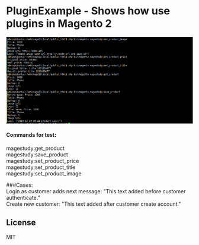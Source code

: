 # PluginExample - Shows how use plugins in Magento 2  
![Sample](https://github.com/nans/devdocs/blob/master/Magestudy/PluginExample.png "PluginExample screenshot")  

#### Commands for test:  
magestudy:get_product  
magestudy:save_product  
magestudy:set_product_price  
magestudy:set_product_title  
magestudy:set_product_image 

###Cases:  
Login as customer adds next message: "This text added before customer authenticate."  
Create new customer: "This text added after customer create account."  

License
----
MIT
